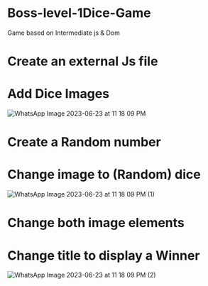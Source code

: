 # Boss-level-1Dice-Game
Game based on Intermediate js &amp; Dom
# Create an external Js file
# Add Dice Images
![WhatsApp Image 2023-06-23 at 11 18 09 PM](https://github.com/krunalbhongade/Boss-level-1Dice-Game/assets/126875304/aab811c6-1836-430f-a0fa-af8d861a3ce1)
# Create a Random number
# Change image to (Random) dice
![WhatsApp Image 2023-06-23 at 11 18 09 PM (1)](https://github.com/krunalbhongade/Boss-level-1Dice-Game/assets/126875304/ef365b29-5611-4348-a7f4-2e2e0a503ad2)
# Change both image elements
# Change title to display a Winner
![WhatsApp Image 2023-06-23 at 11 18 09 PM (2)](https://github.com/krunalbhongade/Boss-level-1Dice-Game/assets/126875304/f8a183c7-a83d-4487-b47d-c4b075917551)
